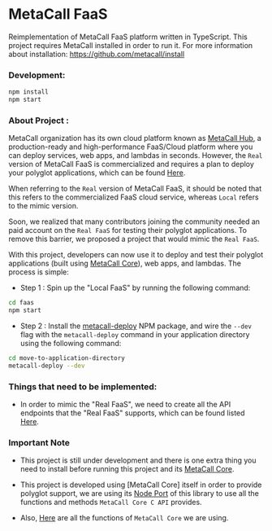 # MetaCall FaaS

Reimplementation of MetaCall FaaS platform written in TypeScript. This project requires MetaCall installed in order to run it. For more information about installation: https://github.com/metacall/install

### Development:
```sh
npm install
npm start
```

### About Project :

MetaCall organization has its own cloud platform known as [MetaCall Hub](https://metacall.io/), a production-ready and high-performance FaaS/Cloud platform where you can deploy services, web apps, and lambdas in seconds. However, the ```Real``` version of MetaCall FaaS is commercialized and requires a plan to deploy your polyglot applications, which can be found [Here](https://metacall.io/pricing/).

When referring to the ```Real``` version of MetaCall FaaS, it should be noted that this refers to the commercialized FaaS cloud service, whereas ```Local``` refers to the mimic version.

Soon, we realized that many contributors joining the community needed an paid account on the ```Real FaaS``` for testing their polyglot applications. To remove this barrier, we proposed a project that would mimic the ```Real FaaS```.

With this project, developers can now use it to deploy and test their polyglot applications (built using [MetaCall Core](https://github.com/metacall/core)), web apps, and lambdas. The process is simple:

- Step 1 : Spin up the "Local FaaS" by running the following command:

```sh
cd faas
npm start
```

- Step 2 : Install the [metacall-deploy](https://www.npmjs.com/package/@metacall/deploy) NPM package, and wire the ```--dev``` flag with the ```metacall-deploy``` command in your application directory using the following command:

```sh
cd move-to-application-directory
metacall-deploy --dev
```

### Things that need to be implemented:

- In order to mimic the "Real FaaS", we need to create all the API endpoints that the "Real FaaS" supports, which can be found listed [Here](https://github.com/metacall/protocol/blob/master/src/protocol.ts).

### Important Note

- This project is still under development and there is one extra thing you need to install before running this project and its [MetaCall Core](https://github.com/metacall/core/blob/develop/docs/README.md#41-installation).

- This project is developed using [MetaCall Core] itself in order to provide polyglot support, we are using its [Node Port](https://github.com/metacall/core/tree/develop/source/ports/node_port) of this library to use all the functions and methods ```MetaCall Core C API``` provides.

- Also, [Here](https://github.com/metacall/faas/blob/master/types/metacall.d.ts) are all the functions of ```MetaCall Core``` we are using.

